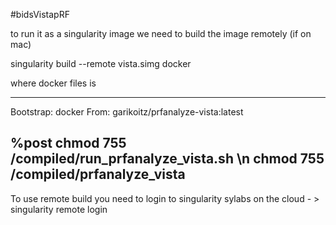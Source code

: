 #bidsVistapRF

to run it as a singularity image we need to build the image remotely (if on mac)

singularity build --remote vista.simg docker 

where docker files is 

---------------------------------------
Bootstrap: docker
From: garikoitz/prfanalyze-vista:latest

%post
chmod 755 /compiled/run_prfanalyze_vista.sh \n
chmod 755 /compiled/prfanalyze_vista
---------------------------------------

To use remote build you need to login to singularity sylabs on the cloud - > singularity remote login 
